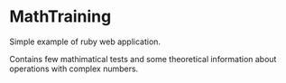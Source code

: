 # MathTraining
Simple example of ruby web application. 

Contains few mathimatical tests and some theoretical information
about operations with complex numbers.
